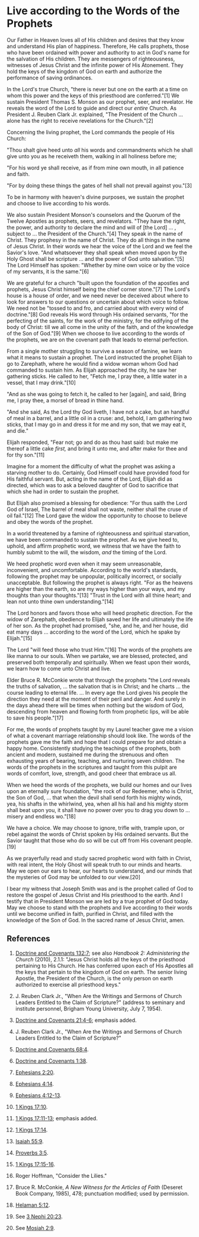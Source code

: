 # Live according to the Words of the Prophets

Our Father in Heaven loves all of His children and desires that they know and
understand His plan of happiness. Therefore, He calls prophets, those who have
been ordained with power and authority to act in God's name for the salvation
of His children. They are messengers of righteousness, witnesses of Jesus
Christ and the infinite power of His Atonement. They hold the keys of the
kingdom of God on earth and authorize the performance of saving ordinances.

In the Lord's true Church, "there is never but one on the earth at a time on
whom this power and the keys of this priesthood are conferred."[1] We sustain
President Thomas S. Monson as our prophet, seer, and revelator. He reveals the
word of the Lord to guide and direct our _entire_ Church. As President J.
Reuben Clark Jr. explained, "The President of the Church ... alone has the right
to receive revelations for the Church."[2]

Concerning the living prophet, the Lord commands the people of His Church:

"Thou shalt give heed unto _all_ his words and commandments which he shall
give unto you as he receiveth them, walking in all holiness before me;

"For his word ye shall receive, as if from mine own mouth, in all patience and
faith.

"For by doing these things the gates of hell shall not prevail against
you."[3]

To be in harmony with heaven's divine purposes, we sustain the prophet and
choose to live according to his words.

We also sustain President Monson's counselors and the Quorum of the Twelve
Apostles as prophets, seers, and revelators. "They have the right, the power,
and authority to declare the mind and will of [the Lord] ... , subject to ... the
President of the Church."[4] They speak in the name of Christ. They prophesy
in the name of Christ. They do all things in the name of Jesus Christ. In
their words we hear the voice of the Lord and we feel the Savior's love. "And
whatsoever they shall speak when moved upon by the Holy Ghost shall be
scripture ... and the power of God unto salvation."[5] The Lord Himself has
spoken: "Whether by mine own voice or by the voice of my servants, it is the
same."[6]

We are grateful for a church "built upon the foundation of the apostles and
prophets, Jesus Christ himself being the chief corner stone."[7] The Lord's
house is a house of order, and we need never be deceived about where to look
for answers to our questions or uncertain about which voice to follow. We need
not be "tossed to and fro, and carried about with every wind of doctrine."[8]
God reveals His word through His ordained servants, "for the perfecting of the
saints, for the work of the ministry, for the edifying of the body of Christ:
till we all come in the unity of the faith, and of the knowledge of the Son of
God."[9] When we choose to live according to the words of the prophets, we are
on the covenant path that leads to eternal perfection.

From a single mother struggling to survive a season of famine, we learn what
it means to sustain a prophet. The Lord instructed the prophet Elijah to go to
Zarephath, where he would find a widow woman whom God had commanded to sustain
him. As Elijah approached the city, he saw her gathering sticks. He called to
her, "Fetch me, I pray thee, a little water in a vessel, that I may
drink."[10]

"And as she was going to fetch it, he called to her [again], and said, Bring
me, I pray thee, a morsel of bread in thine hand.

"And she said, As the Lord thy God liveth, I have not a cake, but an handful
of meal in a barrel, and a little oil in a cruse: and, behold, I am gathering
two sticks, that I may go in and dress it for me and my son, that we may eat
it, and die."

Elijah responded, "Fear not; go and do as thou hast said: but make me thereof
a little cake _first,_ and bring it unto me, and after make for thee and for
thy son."[11]

Imagine for a moment the difficulty of what the prophet was asking a starving
mother to do. Certainly, God Himself could have provided food for His faithful
servant. But, acting in the name of the Lord, Elijah did as directed, which
was to ask a beloved daughter of God to sacrifice that which she had in order
to sustain the prophet.

But Elijah also promised a blessing for obedience: "For thus saith the Lord
God of Israel, The barrel of meal shall not waste, neither shall the cruse of
oil fail."[12] The Lord gave the widow the opportunity to choose to believe
and obey the words of the prophet.

In a world threatened by a famine of righteousness and spiritual starvation,
we have been commanded to sustain the prophet. As we give heed to, uphold, and
affirm prophetic word, we witness that we have the faith to humbly submit to
the will, the wisdom, _and_ the timing of the Lord.

We heed prophetic word even when it may seem unreasonable, inconvenient, and
uncomfortable. According to the world's standards, following the prophet may
be unpopular, politically incorrect, or socially unacceptable. But following
the prophet is always right. "For as the heavens are higher than the earth, so
are my ways higher than your ways, and my thoughts than your thoughts."[13]
"Trust in the Lord with all thine heart; and lean not unto thine own
understanding."[14]

The Lord honors and favors those who will heed prophetic direction. For the
widow of Zarephath, obedience to Elijah saved her life and ultimately the life
of her son. As the prophet had promised, "she, and he, and her house, did eat
many days ... according to the word of the Lord, which he spake by Elijah."[15]

The Lord "will feed those who trust Him."[16] The words of the prophets are
like manna to our souls. When we partake, we are blessed, protected, and
preserved both temporally and spiritually. When we feast upon their words, we
learn how to come unto Christ and live.

Elder Bruce R. McConkie wrote that through the prophets "the Lord reveals the
truths of salvation, ... the salvation that is in Christ; and he charts ... the
course leading to eternal life. ... In every age the Lord gives his people the
direction they need at the moment of their peril and danger. And surely in the
days ahead there will be times when nothing but the wisdom of God, descending
from heaven and flowing forth from prophetic lips, will be able to save his
people."[17]

For me, the words of prophets taught by my Laurel teacher gave me a vision of
what a covenant marriage relationship should look like. The words of the
prophets gave me the faith and hope that I could prepare for and obtain a
happy home. Consistently studying the teachings of the prophets, both ancient
and modern, sustained me during the strenuous and often exhausting years of
bearing, teaching, and nurturing seven children. The words of the prophets in
the scriptures and taught from this pulpit are words of comfort, love,
strength, and good cheer that embrace us all.

When we heed the words of the prophets, we build our homes and our lives upon
an eternally sure foundation, "the rock of our Redeemer, who is Christ, the
Son of God, ... that when the devil shall send forth his mighty winds, yea, his
shafts in the whirlwind, yea, when all his hail and his mighty storm shall
beat upon you, it shall have no power over you to drag you down to ... misery
and endless wo."[18]

We have a choice. We may choose to ignore, trifle with, trample upon, or rebel
against the words of Christ spoken by His ordained servants. But the Savior
taught that those who do so will be cut off from His covenant people.[19]

As we prayerfully read and study sacred prophetic word with faith in Christ,
with real intent, the Holy Ghost will speak truth to our minds and hearts. May
we open our ears to hear, our hearts to understand, and our minds that the
mysteries of God may be unfolded to our view.[20]

I bear my witness that Joseph Smith was and is the prophet called of God to
restore the gospel of Jesus Christ and His priesthood to the earth. And I
testify that in President Monson we are led by a true prophet of God today.
May we choose to stand with the prophets and live according to their words
until we become unified in faith, purified in Christ, and filled with the
knowledge of the Son of God. In the sacred name of Jesus Christ, amen.

## References

  1. [Doctrine and Covenants 132:7](https://www.lds.org/scriptures/dc-testament/dc/132.7?lang=eng#6); see also _Handbook 2: Administering the Church_ (2010), 2.1.1: "Jesus Christ holds all the keys of the priesthood pertaining to His Church. He has conferred upon each of His Apostles all the keys that pertain to the kingdom of God on earth. The senior living Apostle, the President of the Church, is the only person on earth authorized to exercise all priesthood keys."

  2. J. Reuben Clark Jr., "When Are the Writings and Sermons of Church Leaders Entitled to the Claim of Scripture?" (address to seminary and institute personnel, Brigham Young University, July 7, 1954).

  3. [Doctrine and Covenants 21:4-6](https://www.lds.org/scriptures/dc-testament/dc/21.4-6?lang=eng#3); emphasis added.

  4. J. Reuben Clark Jr., "When Are the Writings and Sermons of Church Leaders Entitled to the Claim of Scripture?"

  5. [Doctrine and Covenants 68:4](https://www.lds.org/scriptures/dc-testament/dc/68.4?lang=eng#3).

  6. [Doctrine and Covenants 1:38](https://www.lds.org/scriptures/dc-testament/dc/1.38?lang=eng#37).

  7. [Ephesians 2:20](https://www.lds.org/scriptures/nt/eph/2.20?lang=eng#19).

  8. [Ephesians 4:14](https://www.lds.org/scriptures/nt/eph/4.14?lang=eng#13).

  9. [Ephesians 4:12-13](https://www.lds.org/scriptures/nt/eph/4.12-13?lang=eng#11).

  10. [1 Kings 17:10](https://www.lds.org/scriptures/ot/1-kgs/17.10?lang=eng#9).

  11. [1 Kings 17:11-13](https://www.lds.org/scriptures/ot/1-kgs/17.11-13?lang=eng#10); emphasis added.

  12. [1 Kings 17:14](https://www.lds.org/scriptures/ot/1-kgs/17.14?lang=eng#13).

  13. [Isaiah 55:9](https://www.lds.org/scriptures/ot/isa/55.9?lang=eng#8).

  14. [Proverbs 3:5](https://www.lds.org/scriptures/ot/prov/3.5?lang=eng#4).

  15. [1 Kings 17:15-16](https://www.lds.org/scriptures/ot/1-kgs/17.15-16?lang=eng#14).

  16. Roger Hoffman, "Consider the Lilies."

  17. Bruce R. McConkie, _A New Witness for the Articles of Faith_ (Deseret Book Company, 1985), 478; punctuation modified; used by permission.

  18. [Helaman 5:12](https://www.lds.org/scriptures/bofm/hel/5.12?lang=eng#11).

  19. See [3 Nephi 20:23](https://www.lds.org/scriptures/bofm/3-ne/20.23?lang=eng#22).

  20. See [Mosiah 2:9](https://www.lds.org/scriptures/bofm/mosiah/2.9?lang=eng#8).


